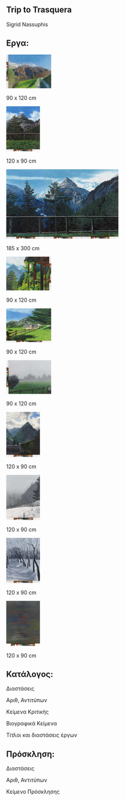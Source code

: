 ## Trip to Trasquera

Sigrid Nassuphis

## Εργα:

<img src="./assets/trasquera1.jpg" height="90px" width="120px" />


90 x 120 cm


<img src="./assets/trasquera2.jpg" height="120px" width="90px" />


120 x 90 cm


<img src="./assets/trasquera3.jpg" height="185px" width="300px" />


185 x 300 cm


<img src="./assets/trasquera4.jpg" height="90px" width="120px" />


90 x 120 cm


<img src="./assets/trasquera5.jpg" height="90px" width="120px" />


90 x 120 cm


<img src="./assets/trasquera6.jpg" height="90px" width="120px" />


90 x 120 cm


<img src="./assets/trasquera7.jpg" height="120px" width="90px" />


120 x 90 cm


<img src="./assets/trasquera8.jpg" height="120px" width="90px" />


120 x 90 cm


<img src="./assets/trasquera9.jpg" height="120px" width="90px" />


120 x 90 cm


<img src="./assets/trasquera10.jpg" height="120px" width="90px" />


120 x 90 cm


## Κατάλογος:

Διαστάσεις

Αριθ, Αντιτύπων

Κείμενα Κριτικής

Βιογραφικά Κείμενα

Τίτλοι και διαστάσεις έργων



## Πρόσκληση:

Διαστάσεις

Αριθ, Αντιτύπων

Κείμενο Πρόσκλησης

